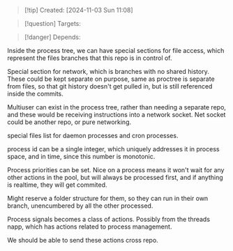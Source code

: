 
>[!tip] Created: [2024-11-03 Sun 11:08]

>[!question] Targets: 

>[!danger] Depends: 

Inside the process tree, we can have special sections for file access, which represent the files branches that this repo is in control of.

Special section for network, which is branches with no shared history.
These could be kept separate on purpose, same as proctree is separate from files, so that git history doesn't get pulled in, but is still referenced inside the commits.

Multiuser can exist in the process tree, rather than needing a separate repo, and these would be receiving instructions into a network socket.  Net socket could be another repo, or pure networking.

special files list for daemon processes and cron processes.

process id can be a single integer, which uniquely addresses it in process space, and in time, since this number is monotonic.

Process priorities can be set.  Nice on a process means it won't wait for any other actions in the pool, but will always be processed first, and if anything is realtime, they will get commited.

Might reserve a folder structure for them, so they can run in their own branch, unencumbered by all the other processed.

Process signals becomes a class of actions.
Possibly from the threads napp, which has actions related to process management.

We should be able to send these actions cross repo.